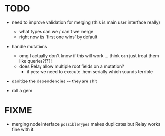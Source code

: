 TODO
====

- need to improve validation for merging (this is main user interface really)
  - what types can we / can't we merge
  - right now its 'first one wins' by default

- handle mutations
  - omg I actually don't know if this will work ... think can just treat them like queries?!??!
  - does Relay allow multiple root fields on a mutation?
    - if yes: we need to execute them serially which sounds terrible

- sanitize the dependencies -- they are shit

- roll a gem


FIXME
=====

- merging node interface `possibleTypes` makes duplicates but Relay works fine with it.
